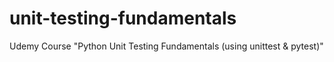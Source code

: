 # unit-testing-fundamentals
Udemy Course "Python Unit Testing Fundamentals (using unittest &amp; pytest)"
